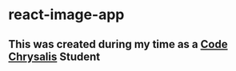 # react-image-app
## This was created during my time as a [Code Chrysalis](https://codechrysalis.io) Student